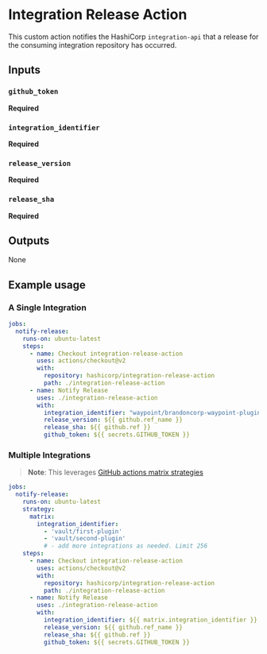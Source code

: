 # Integration Release Action

This custom action notifies the HashiCorp `integration-api` that
a release for the consuming integration repository has occurred.

## Inputs

### `github_token`

**Required**

### `integration_identifier`

**Required**

### `release_version`

**Required**

### `release_sha`

**Required**

## Outputs

None

## Example usage

### A Single Integration

```yaml
jobs:
  notify-release:
    runs-on: ubuntu-latest
    steps:
      - name: Checkout integration-release-action
        uses: actions/checkout@v2
        with:
          repository: hashicorp/integration-release-action
          path: ./integration-release-action
      - name: Notify Release
        uses: ./integration-release-action
        with:
          integration_identifier: "waypoint/brandoncorp-waypoint-plugin"
          release_version: ${{ github.ref_name }}
          release_sha: ${{ github.ref }}
          github_token: ${{ secrets.GITHUB_TOKEN }}
```

### Multiple Integrations

> **Note**: This leverages [GitHub actions matrix strategies](https://docs.github.com/en/actions/using-jobs/using-a-matrix-for-your-jobs)

```yaml
jobs:
  notify-release:
    runs-on: ubuntu-latest
    strategy:
      matrix:
        integration_identifier:
          - 'vault/first-plugin'
          - 'vault/second-plugin'
          # - add more integrations as needed. Limit 256
    steps:
      - name: Checkout integration-release-action
        uses: actions/checkout@v2
        with:
          repository: hashicorp/integration-release-action
          path: ./integration-release-action
      - name: Notify Release
        uses: ./integration-release-action
        with:
          integration_identifier: ${{ matrix.integration_identifier }}
          release_version: ${{ github.ref_name }}
          release_sha: ${{ github.ref }}
          github_token: ${{ secrets.GITHUB_TOKEN }}
```
